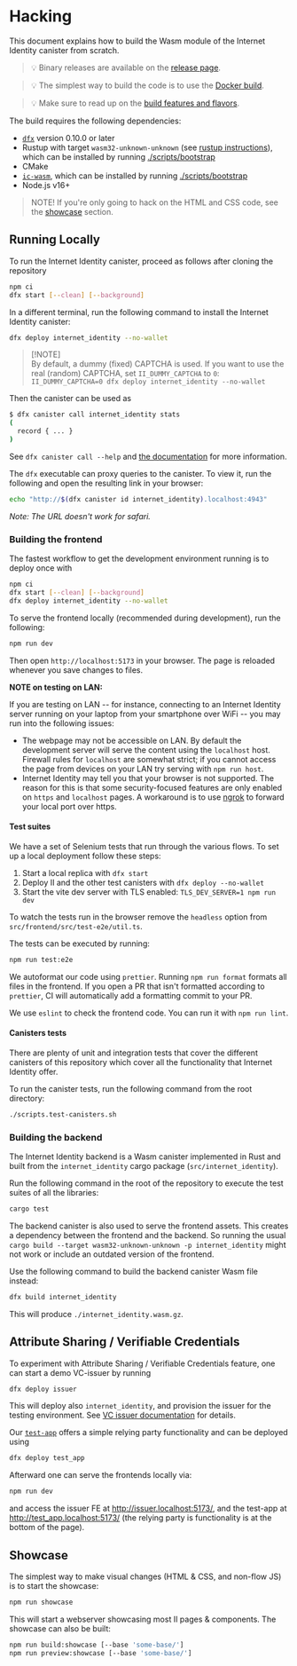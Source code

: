 # Hacking

This document explains how to build the Wasm module of the Internet Identity canister from scratch.

> 💡 Binary releases are available on the [release page][releases].

> 💡 The simplest way to build the code is to use the [Docker build][docker-build].

> 💡 Make sure to read up on the [build features and flavors][features-and-flavors].

The build requires the following dependencies:

- [`dfx`](https://github.com/dfinity/sdk/releases/latest) version 0.10.0 or later
- Rustup with target `wasm32-unknown-unknown` (see [rustup instructions](https://rust-lang.github.io/rustup/cross-compilation.html)), which can be installed by running [./scripts/bootstrap](./scripts/bootstrap)
- CMake
- [`ic-wasm`](https://github.com/dfinity/ic-wasm), which can be installed by running [./scripts/bootstrap](./scripts/bootstrap)
- Node.js v16+

> NOTE! If you're only going to hack on the HTML and CSS code, see the [showcase](#showcase) section.

## Running Locally

To run the Internet Identity canister, proceed as follows after cloning the repository

```bash
npm ci
dfx start [--clean] [--background]
```

In a different terminal, run the following command to install the Internet Identity canister:

```bash
dfx deploy internet_identity --no-wallet
```

> [!NOTE]\
> By default, a dummy (fixed) CAPTCHA is used. If you want to use the real (random) CAPTCHA, set
> `II_DUMMY_CAPTCHA` to `0`:\
> `II_DUMMY_CAPTCHA=0 dfx deploy internet_identity --no-wallet`

Then the canister can be used as

```bash
$ dfx canister call internet_identity stats
(
  record { ... }
)
```

See `dfx canister call --help` and [the documentation](https://sdk.dfinity.org/docs/developers-guide/cli-reference/dfx-canister.html#_examples) for more information.

The `dfx` executable can proxy queries to the canister. To view it, run the following and open the resulting link in your browser:

```bash
echo "http://$(dfx canister id internet_identity).localhost:4943"
```

_Note: The URL doesn't work for safari._

### Building the frontend

The fastest workflow to get the development environment running is to deploy once with

```bash
npm ci
dfx start [--clean] [--background]
dfx deploy internet_identity --no-wallet
```

To serve the frontend locally (recommended during development), run
the following:

```bash
npm run dev
```

Then open `http://localhost:5173` in your browser. The page is reloaded whenever you save changes to files.

**NOTE on testing on LAN:**

If you are testing on LAN -- for instance, connecting to an Internet Identity
server running on your laptop from your smartphone over WiFi -- you may run
into the following issues:

- The webpage may not be accessible on LAN. By default the development server will serve the
  content using the `localhost` host. Firewall rules for `localhost` are
  somewhat strict; if you cannot access the page from devices on your LAN try
  serving with `npm run host`.
- Internet Identity may tell you that your browser is not supported. The reason
  for this is that some security-focused features are only enabled on `https`
  and `localhost` pages. A workaround is to use [ngrok](http://ngrok.com) to
  forward your local port over https.

#### Test suites

We have a set of Selenium tests that run through the various flows. To set up a local deployment follow these steps:

1. Start a local replica with `dfx start`
1. Deploy II and the other test canisters with `dfx deploy --no-wallet`
1. Start the vite dev server with TLS enabled: `TLS_DEV_SERVER=1 npm run dev`

To watch the tests run in the browser remove the `headless` option from `src/frontend/src/test-e2e/util.ts`.

The tests can be executed by running:

```bash
npm run test:e2e
```

We autoformat our code using `prettier`. Running `npm run format` formats all files in the frontend.
If you open a PR that isn't formatted according to `prettier`, CI will automatically add a formatting commit to your PR.

We use `eslint` to check the frontend code. You can run it with `npm run lint`.

#### Canisters tests

There are plenty of unit and integration tests that cover the different canisters of this repository which cover all the functionality that Internet Identity offer.

To run the canister tests, run the following command from the root directory:

```bash
./scripts.test-canisters.sh
```

### Building the backend

The Internet Identity backend is a Wasm canister implemented in Rust and built from the `internet_identity` cargo package (`src/internet_identity`).

Run the following command in the root of the repository to execute the test suites of all the libraries:

```bash
cargo test
```

The backend canister is also used to serve the frontend assets.
This creates a dependency between the frontend and the backend.
So running the usual `cargo build --target wasm32-unknown-unknown -p internet_identity` might not work or include an outdated version of the frontend.

Use the following command to build the backend canister Wasm file instead:

```bash
dfx build internet_identity
```

This will produce `./internet_identity.wasm.gz`.

## Attribute Sharing / Verifiable Credentials

To experiment with Attribute Sharing / Verifiable Credentials feature, one can start a demo VC-issuer by running

```bash
dfx deploy issuer
```

This will deploy also `internet_identity`, and provision the issuer for the testing environment.
See [VC issuer documentation](./demos/vc_issuer/README.md) for details.

Our [`test-app`](./demos/test-app) offers a simple relying party functionality and can be deployed using

```bash
dfx deploy test_app
```

Afterward one can serve the frontends locally via:

```bash
npm run dev
```

and access the issuer FE at http://issuer.localhost:5173/, and the test-app at http://test_app.localhost:5173/
(the relying party is functionality is at the bottom of the page).

## Showcase

The simplest way to make visual changes (HTML & CSS, and non-flow JS) is to start the showcase:

```bash
npm run showcase
```

This will start a webserver showcasing most II pages & components. The showcase can also be built:

```bash
npm run build:showcase [--base 'some-base/']
npm run preview:showcase [--base 'some-base/']
```

[releases]: https://github.com/dfinity/internet-identity/releases
[docker-build]: ./README.md#building-with-docker
[features-and-flavors]: ./README.md#build-features-and-flavors
